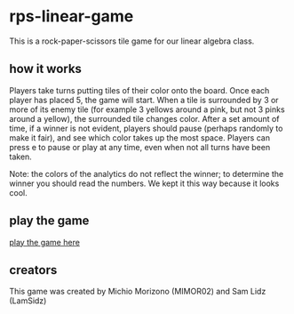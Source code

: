 # rps-linear-game
This is a rock-paper-scissors tile game for our linear algebra class.

## how it works
Players take turns putting tiles of their color onto the board. Once each player has placed 5, the game will start.
When a tile is surrounded by 3 or more of its enemy tile (for example 3 yellows around a pink, but not 3 pinks around a yellow), the surrounded tile changes color.
After a set amount of time, if a winner is not evident, players should pause (perhaps randomly to make it fair), and see which color takes up the most space.
Players can press e to pause or play at any time, even when not all turns have been taken.

Note: the colors of the analytics do not reflect the winner; to determine the winner you should read the numbers. We kept it this way because it looks cool. 

## play the game
[play the game here](https://lamsidz.github.io/rps-linear-game/Linear_game_final_build)

## creators
This game was created by Michio Morizono (MIMOR02) and Sam Lidz (LamSidz)
